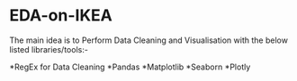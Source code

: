 # EDA-on-IKEA


The main idea is to Perform Data Cleaning and Visualisation with the below listed libraries/tools:-

*RegEx for Data Cleaning
*Pandas
*Matplotlib
*Seaborn
*Plotly
